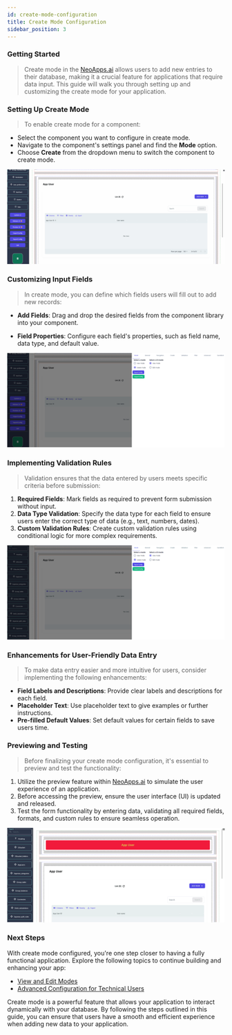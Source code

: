 ```yaml
---
id: create-mode-configuration
title: Create Mode Configuration
sidebar_position: 3
---
```


### Getting Started  

> Create mode in the [NeoApps.ai](https://neoapps.ai/) allows users to add new entries to their database, making it a crucial feature for applications that require data input. This guide will walk you through setting up and customizing the create mode for your application.

### Setting Up Create Mode

> To enable create mode for a component:

- Select the component you want to configure in create mode.
- Navigate to the component's settings panel and find the **Mode** option.
- Choose **Create** from the dropdown menu to switch the component to create mode.

![Create mode selection](../../static/img/select_create_mode.gif)

### Customizing Input Fields

> In create mode, you can define which fields users will fill out to add new records:

- **Add Fields**: Drag and drop the desired fields from the component library into your component.

- **Field Properties**: Configure each field's properties, such as field name, data type, and default value.

![Customizing Input Fields](../../static/img/create_form_changes.gif)

### Implementing Validation Rules

> Validation ensures that the data entered by users meets specific criteria before submission:

1. **Required Fields**: Mark fields as required to prevent form submission without input.
2. **Data Type Validation**: Specify the data type for each field to ensure users enter the correct type of data (e.g., text, numbers, dates).
3. **Custom Validation Rules**: Create custom validation rules using conditional logic for more complex requirements.

![Implementing Validation Rules](../../static/img/add_validation.gif)

### Enhancements for User-Friendly Data Entry

> To make data entry easier and more intuitive for users, consider implementing the following enhancements:

- **Field Labels and Descriptions**: Provide clear labels and descriptions for each field.
- **Placeholder Text**: Use placeholder text to give examples or further instructions.
- **Pre-filled Default Values**: Set default values for certain fields to save users time.

### Previewing and Testing

> Before finalizing your create mode configuration, it's essential to preview and test the functionality:

1. Utilize the preview feature within [NeoApps.ai](https://neoapps.ai/) to simulate the user experience of an application. 
2. Before accessing the preview, ensure the user interface (UI) is updated and released. 
3. Test the form functionality by entering data, validating all required fields, formats, and custom rules to ensure seamless operation.

![Previewing and Testing](../../static/img/previewui_mode.gif)

### Next Steps

With create mode configured, you're one step closer to having a fully functional application. Explore the following topics to continue building and enhancing your app:

- [View and Edit Modes](./view-and-edit-modes.md)
- [Advanced Configuration for Technical Users](./advanced-configuration.md)

Create mode is a powerful feature that allows your application to interact dynamically with your database. By following the steps outlined in this guide, you can ensure that users have a smooth and efficient experience when adding new data to your application.